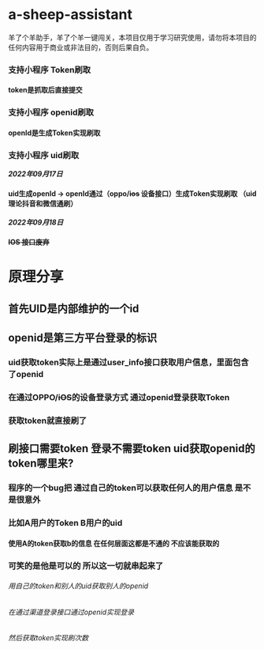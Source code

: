 # a-sheep-assistant
羊了个羊助手，羊了个羊一键闯关，本项目仅用于学习研究使用，请勿将本项目的任何内容用于商业或非法目的，否则后果自负。

### 支持小程序 Token刷取
#### token是抓取后直接提交
### 支持小程序 openid刷取
#### openId是生成Token实现刷取

### 支持小程序 uid刷取
*****2022年09月17日*****
#### uid生成openId -> openId通过（oppo/~~ios~~ 设备接口）生成Token实现刷取 （uid理论抖音和微信通刷）
*****2022年09月18日*****
#### ~~IOS 接口废弃~~

# 原理分享
## 首先UID是内部维护的一个id
## openid是第三方平台登录的标识

### uid获取token实际上是通过user_info接口获取用户信息，里面包含了openid
### 在通过OPPO/~~iOS~~的设备登录方式 通过openid登录获取Token
### 获取token就直接刷了

## 刷接口需要token 登录不需要token uid获取openid的token哪里来?
### 程序的一个bug把 通过自己的token可以获取任何人的用户信息 是不是很意外
### 比如A用户的Token B用户的uid 
#### 使用A的token获取b的信息 在任何层面这都是不通的 不应该能获取的
### 可笑的是他是可以的 所以这一切就串起来了

###### 用自己的token和别人的uid获取别人的openid 
###### 在通过渠道登录接口通过openid实现登录
###### 然后获取token实现刷次数


